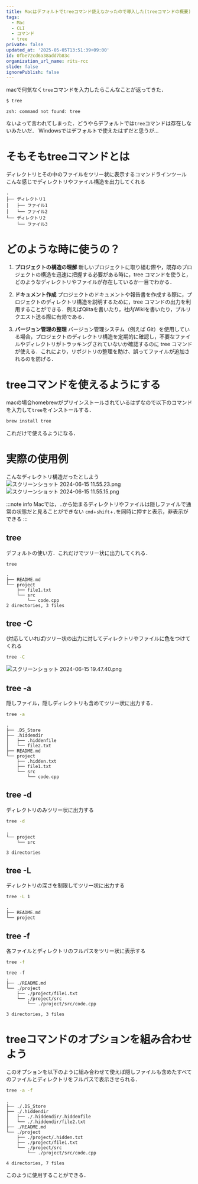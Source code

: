 ```yaml
---
title: Macはデフォルトでtreeコマンド使えなかったので導入した(treeコマンドの概要)
tags:
  - Mac
  - CLI
  - コマンド
  - tree
private: false
updated_at: '2025-05-05T13:51:39+09:00'
id: 0fbe72cd6a38add7b83c
organization_url_name: rits-rcc
slide: false
ignorePublish: false
---
```

macで何気なく`tree`コマンドを入力したらこんなことが返ってきた．
```bash
$ tree
```
```
zsh: command not found: tree
```
ないよって言われてしまった．どうやらデフォルトでは`tree`コマンドは存在しないみたいだ．
Windowsではデフォルトで使えたはずだと思うが...


# そもそもtreeコマンドとは
ディレクトリとその中のファイルをツリー状に表示するコマンドラインツール
こんな感じでディレクトリやファイル構造を出力してくれる
```
.
├── ディレクトリ1
│   ├── ファイル1
│   └── ファイル2
└── ディレクトリ2
    └── ファイル3
```
# どのような時に使うの？
1. **プロジェクトの構造の理解**
新しいプロジェクトに取り組む際や，既存のプロジェクトの構造を迅速に把握する必要がある時に，tree コマンドを使うと，どのようなディレクトリやファイルが存在しているか一目でわかる．

2. **ドキュメント作成**
プロジェクトのドキュメントや報告書を作成する際に，プロジェクトのディレクトリ構造を説明するために，tree コマンドの出力を利用することができる．例えばQiitaを書いたり，社内Wikiを書いたり，プルリクエスト送る際に有効である．

3. **バージョン管理の整理**
バージョン管理システム（例えば Git）を使用している場合，プロジェクトのディレクトリ構造を定期的に確認し，不要なファイルやディレクトリがトラッキングされていないか確認するのに tree コマンドが使える．これにより，リポジトリの整理を助け、誤ってファイルが追加されるのを防げる．

# treeコマンドを使えるようにする
macの場合homebrewがプリインストールされているはずなので以下のコマンドを入力して`tree`をインストールする．
```bash
brew install tree
```
これだけで使えるようになる．



# 実際の使用例
こんなディレクトリ構造だったとしよう
![スクリーンショット 2024-06-15 11.55.23.png](https://qiita-image-store.s3.ap-northeast-1.amazonaws.com/0/3757442/6398b30f-92f4-8c13-fc6e-2114a37824c3.png)
![スクリーンショット 2024-06-15 11.55.15.png](https://qiita-image-store.s3.ap-northeast-1.amazonaws.com/0/3757442/62beb545-d664-d32d-1fd2-a34482a14787.png)


:::note info
Macでは，`.`から始まるディレクトリやファイルは隠しファイルで通常の状態だと見ることができない
`cmd`+`shift`+`.`を同時に押すと表示，非表示ができる
:::




## tree
デフォルトの使い方．これだけでツリー状に出力してくれる．
```
tree
```
```
.
├── README.md
└── project
    ├── file1.txt
    └── src
        └── code.cpp
2 directories, 3 files
```

## tree -C
(対応していれば)ツリー状の出力に対してディレクトリやファイルに色をつけてくれる
```bash
tree -C
```
![スクリーンショット 2024-06-15 19.47.40.png](https://qiita-image-store.s3.ap-northeast-1.amazonaws.com/0/3757442/67a9b9a9-9a89-8c94-a6fc-0bb244d0a9ea.png)




## tree -a
隠しファイル，隠しディレクトリも含めてツリー状に出力する．
```bash
tree -a
```

```
.
├── .DS_Store
├── .hiddendir
│   ├── .hiddenfile
│   └── file2.txt
├── README.md
└── project
    ├── .hidden.txt
    ├── file1.txt
    └── src
        └── code.cpp
```

## tree -d
ディレクトリのみツリー状に出力する
```bash
tree -d
```

```
.
└── project
    └── src

3 directories
```

## tree -L
ディレクトリの深さを制限してツリー状に出力する
```bash md:L=1の時
tree -L 1
```

```
.
├── README.md
└── project
```
## tree -f
各ファイルとディレクトリのフルパスをツリー状に表示する
```bash
tree -f
```

```
tree -f
.
├── ./README.md
└── ./project
    ├── ./project/file1.txt
    └── ./project/src
        └── ./project/src/code.cpp

3 directories, 3 files
```
# treeコマンドのオプションを組み合わせよう
このオプションを以下のように組み合わせて使えば隠しファイルも含めたすべてのファイルとディレクトリをフルパスで表示させられる．
```bash
tree -a -f
```
```
.
├── ./.DS_Store
├── ./.hiddendir
│   ├── ./.hiddendir/.hiddenfile
│   └── ./.hiddendir/file2.txt
├── ./README.md
└── ./project
    ├── ./project/.hidden.txt
    ├── ./project/file1.txt
    └── ./project/src
        └── ./project/src/code.cpp

4 directories, 7 files
```
このように使用することができる．
